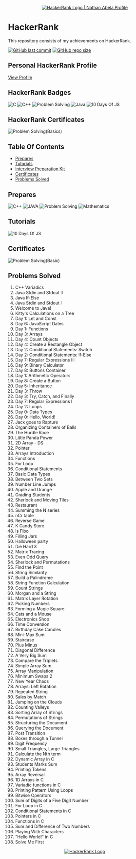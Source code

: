<p align="center">
    <a href="https://www.hackerrank.com/yaduttampareek95">
        <img alt="HackerRank Logo | Nathan Abela Profile" src="https://hrcdn.net/fcore/assets/brand/typemark_60x200-7435b42d20.svg" >
    </a>
</p>

# HackerRank

This repository consists of my achievements on HackerRank.

[![GitHub last commit](https://img.shields.io/github/last-commit/Yaduttam95/Hackerrank)](https://github.com/Yaduttam95/Hackerrank/commits/master)
[![GitHub repo size](https://img.shields.io/github/repo-size/Yaduttam95/Hackerrank)](https://github.com/Yaduttam95/Hackerrank/archive/master.zip)

## Personal HackerRank Profile

[View Profile](https://www.hackerrank.com/Yaduttam95)

## HackerRank Badges
![C](/Badges/C.png)
![C++](/Badges/C++.png)
![Problem Solving](/Badges/Problem_Solving.png)
![Java](/Badges/Java.png)
![10 Days Of JS](/Badges/10_days_js_badge.png)



## HackerRank Certificates
![Problem Solving(Basics)](/Badges/problem_solving_basic_skill.png)




## Table Of Contents

* [Prepares](#prepares)
* [Tutorials](#tutorials)
* [Interview Preparation Kit](#interview)
* [Certificates](#certificates)
* [Problems Solved](#problems-solved)

## Prepares
<!--![C](/Prepares_and_Interview_prepration_kit/C.jpg)-->
![C++](/Prepares_and_Interview_prepration_kit/C++.jpg)
![JAVA](/Prepares_and_Interview_prepration_kit/Java.jpg)
![Problem Solving](/Prepares_and_Interview_prepration_kit/Problem_Solving.jpg)
![Mathematics](/Prepares_and_Interview_prepration_kit/Mathematics.jpg)

## Tutorials
![10 Days Of JS](/Prepares_and_Interview_prepration_kit/10_days_of_JS.jpg)


## Certificates
![Problem Solving(Basic)](/Skill_Certificates/Problem_Solving(basic).png)


## Problems Solved
1.	C++ Variadics
2.	Java Stdin and Stdout II
3.	Java If-Else
4.	Java Stdin and Stdout I
5.	Welcome to Java!
6.	Kitty's Calculations on a Tree
7.	Day 1: Let and Const
8.	Day 6: JavaScript Dates
9.	Day 1: Functions
10.	Day 3: Arrays
11.	Day 4: Count Objects
12.	Day 4: Create a Rectangle Object
13.	Day 2: Conditional Statements: Switch
14.	Day 2: Conditional Statements: If-Else
15.	Day 7: Regular Expressions III
16.	Day 9: Binary Calculator
17.	Day 8: Buttons Container
18.	Day 1: Arithmetic Operators
19.	Day 8: Create a Button
20.	Day 5: Inheritance
21.	Day 3: Throw
22.	Day 3: Try, Catch, and Finally
23.	Day 7: Regular Expressions I
24.	Day 2: Loops
25.	Day 0: Data Types
26.	Day 0: Hello, World!
27.	Jack goes to Rapture
28.	Organizing Containers of Balls
29.	The Hurdle Race
30.	Little Panda Power
31.	2D Array - DS
32.	Pointer
33.	Arrays Introduction
34.	Functions
35.	For Loop
36.	Conditional Statements
37.	Basic Data Types
38.	Between Two Sets
39.	Number Line Jumps
40.	Apple and Orange
41.	Grading Students
42.	Sherlock and Moving Tiles
43.	Restaurant
44.	Summing the N series
45.	nCr table
46.	Reverse Game
47.	K Candy Store
48.	Is Fibo
49.	Filling Jars
50.	Halloween party
51.	Die Hard 3
52.	Matrix Tracing
53.	Even Odd Query
54.	Sherlock and Permutations
55.	Find the Point
56.	String Similarity
57.	Build a Palindrome
58.	String Function Calculation
59.	Count Strings
60.	Morgan and a String
61.	Matrix Layer Rotation
62.	Picking Numbers
63.	Forming a Magic Square
64.	Cats and a Mouse
65.	Electronics Shop
66.	Time Conversion
67.	Birthday Cake Candles
68.	Mini-Max Sum
69.	Staircase
70.	Plus Minus
71.	Diagonal Difference
72.	A Very Big Sum
73.	Compare the Triplets
74.	Simple Array Sum
75.	Array Manipulation
76.	Minimum Swaps 2
77.	New Year Chaos
78.	Arrays: Left Rotation
79.	Repeated String
80.	Sales by Match
81.	Jumping on the Clouds
82.	Counting Valleys
83.	Sorting Array of Strings
84.	Permutations of Strings
85.	Structuring the Document
86.	Querying the Document
87.	Post Transition
88.	Boxes through a Tunnel
89.	Digit Frequency
90.	Small Triangles, Large Triangles
91.	Calculate the Nth term
92.	Dynamic Array in C
93.	Students Marks Sum
94.	Printing Tokens
95.	Array Reversal
96.	1D Arrays in C
97.	Variadic functions in C
98.	Printing Pattern Using Loops
99.	Bitwise Operators
100. Sum of Digits of a Five Digit Number
101. For Loop in C
102. Conditional Statements in C
103. Pointers in C
104. Functions in C
105. Sum and Difference of Two Numbers
106. Playing With Characters
107. "Hello World!" in C
108. Solve Me First

<p align="center">
    <a href="https://www.hackerrank.com/Yaduttam95">
        <img alt="HackerRank Logo" src="https://hrcdn.net/fcore/assets/brand/h_mark_sm-966d2b45e3.svg">
    </a>
</p>


